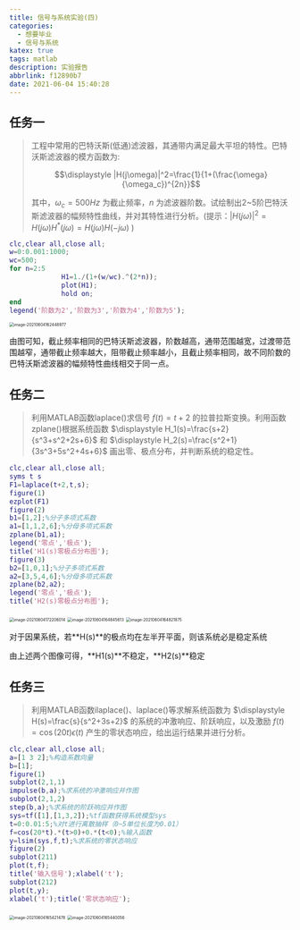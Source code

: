```yaml
---
title: 信号与系统实验(四)
categories:
  - 想要毕业
  - 信号与系统
katex: true
tags: matlab
description: 实验报告
abbrlink: f12890b7
date: 2021-06-04 15:40:28
---
```


## 任务一

> 工程中常用的巴特沃斯(低通)滤波器，其通带内满足最大平坦的特性。巴特沃斯滤波器的模方函数为:
>
> $$\displaystyle |H(j\omega)|^2=\frac{1}{1+(\frac{\omega}{\omega_c})^{2n}}$$
>
> 其中，$\omega_c=500Hz$ 为截止频率，$n$ 为滤波器阶数。试绘制出2~5阶巴特沃斯滤波器的幅频特性曲线，并对其特性进行分析。(提示：$|H(j\omega)|^2=H(j\omega)H^*(j\omega)=H(j\omega)H(-j\omega)$ )

```matlab
clc,clear all,close all;
w=0:0.001:1000;
wc=500;
for n=2:5
             H1=1./(1+(w/wc).^(2*n));
             plot(H1);
             hold on;
end
legend('阶数为2','阶数为3','阶数为4','阶数为5');
```

<img src="https://img.foopi.top/postpic/image-20210604162448977.webp" alt="image-20210604162448977" style="zoom:50%;" />

由图可知，截止频率相同的巴特沃斯滤波器，阶数越高，通带范围越宽，过渡带范围越窄，通带截止频率越大，阻带截止频率越小，且截止频率相同，故不同阶数的巴特沃斯滤波器的幅频特性曲线相交于同一点。

## 任务二

> 利用MATLAB函数laplace()求信号 $f(t)=t+2$ 的拉普拉斯变换。利用函数zplane()根据系统函数 $\displaystyle H_1(s)=\frac{s+2}{s^3+s^2+2s+6}$ 和 $\displaystyle H_2(s)=\frac{s^2+1}{3s^3+5s^2+4s+6}$ 画出零、极点分布，并判断系统的稳定性。

```matlab
clc,clear all,close all;
syms t s
F1=laplace(t+2,t,s);
figure(1)
ezplot(F1)
figure(2)
b1=[1,2];%分子多项式系数
a1=[1,1,2,6];%分母多项式系数
zplane(b1,a1);
legend('零点','极点');
title('H1(s)零极点分布图');
figure(3)
b2=[1,0,1];%分子多项式系数
a2=[3,5,4,6];%分母多项式系数
zplane(b2,a2);
legend('零点','极点');
title('H2(s)零极点分布图');
```

<img src="https://img.foopi.top/postpic/image-20210604172206014.webp" alt="image-20210604172206014" style="zoom:50%;" />

<img src="https://img.foopi.top/postpic/image-20210604164845613.webp" alt="image-20210604164845613" style="zoom:50%;" />

<img src="https://img.foopi.top/postpic/image-20210604164821875.webp" alt="image-20210604164821875" style="zoom:50%;" />

对于因果系统，若**H(s)**的极点均在左半开平面，则该系统必是稳定系统

由上述两个图像可得，**H1(s)**不稳定，**H2(s)**稳定

## 任务三

> 利用MATLAB函数ilaplace()、laplace()等求解系统函数为 $\displaystyle H(s)=\frac{s}{s^2+3s+2}$ 的系统的冲激响应、阶跃响应，以及激励 $f(t)=\cos(20t)\epsilon(t)$ 产生的零状态响应，给出运行结果并进行分析。

```matlab
clc,clear all,close all;
a=[1 3 2];%构造系数向量
b=[1];
figure(1)
subplot(2,1,1)
impulse(b,a);%求系统的冲激响应并作图
subplot(2,1,2)
step(b,a);%求系统的阶跃响应并作图
sys=tf([1],[1,3,2]);%tf函数获得系统模型sys
t=0:0.01:5;%对t进行离散抽样（0~5单位长度为0.01）
f=cos(20*t).*(t>0)+0.*(t<0);%输入函数
y=lsim(sys,f,t);%求系统的零状态响应
figure(2)
subplot(211)
plot(t,f);
title('输入信号');xlabel('t');
subplot(212)
plot(t,y);
xlabel('t');title('零状态响应');
```

<img src="https://img.foopi.top/postpic/image-20210604165421478.webp" alt="image-20210604165421478" style="zoom:50%;" />

<img src="https://img.foopi.top/postpic/image-20210604165440056.webp" alt="image-20210604165440056" style="zoom:50%;" />
